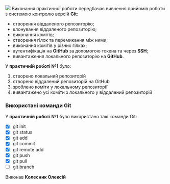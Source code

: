![](https://media.ztu.edu.ua/wp-content/uploads/2020/02/Group-6-1-1536x465.png )
Виконання практичної роботи передбачає вивчення прийомів роботи з системою контролю версій **Git**:
- створення віддаленого репозиторію;
- клонування віддаленого репозиторію;
- виконання комітів;
- створення гілок та перемикання між ними;
- виконання комітів у різних гілках;
- аутентифікація на **GitHub** за допомогою токена та через **SSH**;
- вивантаження локального репозиторію на **GitHub**.

 У **практичній роботі №1** було:
 1. створено локальний репозиторій
 2. створено віддалений репозиторій на GitHub
 3. зроблено коміти у локальному репозиторії
 4. вивантажено усі коміти з локального у віддалений репозиторій

### Використані команди Git

У **практичній роботі №1** було використано такі команди Git:

-[x] git init
-[x] git status
-[x] git add
-[x] git commit
-[x] git remote add
-[x] git push
-[x] git pull
-[ ] git branch

Виконав **Колесник Олексій**
